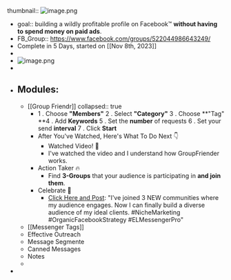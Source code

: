 thumbnail:: ![image.png](image_1699435120309_0.png)

- goal:: building a wildly profitable profile on Facebook™️ **without having to spend money on paid ads**.
- FB_Group:: https://www.facebook.com/groups/522044986643249/
- Complete in 5 Days, started on [[Nov 8th, 2023]]
-
- ![image.png](image_1699435578847_0.png)
-
- ## Modules:
	- [[Group Friendr]]
	  collapsed:: true
		- 1 . Choose **"Members"**
		  2 . Select **"Category"**
		  3 . Choose **"Tag"
		  **4 . Add **Keywords**
		  5 . Set the **number** of requests
		  6 . Set your send **interval**
		  7 . Click **Start**
		- After You've Watched, Here's What To Do Next 👇
			- Watched Video! 👀
			- I've watched the video and I understand how GroupFriender works.
		- Action Taker 🔥
			- Find **3-Groups** that your audience is participating in **and join them**.
		- Celebrate 🎉
			- [Click Here and Post](https://elmlink.co/free-group): "I've joined 3 NEW communities where my audience engages. Now I can finally build a diverse audience of my ideal clients. #NicheMarketing #OrganicFacebookStrategy #ELMessengerPro"
	- [[Messenger Tags]]
	- Effective Outreach
	- Message Segmente
	- Canned Messages
	- Notes
	-
-